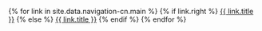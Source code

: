 {% for link in site.data.navigation-cn.main %}
  {% if link.right %}
    <a class="normal right" href="./{{ link.url }}">{{ link.title }}</a>
  {% else %}
    <a class="normal" href="./{{ link.url }}">{{ link.title }}</a>
  {% endif %}
{% endfor %}